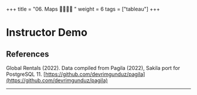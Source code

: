 +++
title = "06. Maps 👩‍🏫🧑‍🏫 "
weight = 6
tags = ["tableau"] 
+++

# Instructor Demo

## References

Global Rentals (2022). Data compiled from Pagila (2022), Sakila port for PostgreSQL 11.
[https://github.com/devrimgunduz/pagila](https://github.com/devrimgunduz/pagila)

- - -